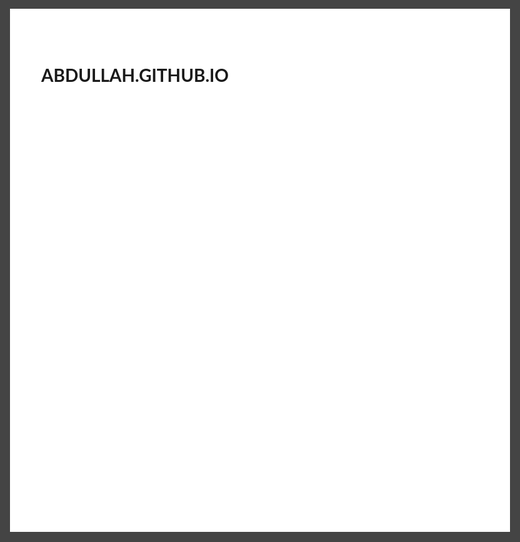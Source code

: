 # Abdullah.github.io
<html>
  <head>
    <title>Professional Resume</title>
    <link href="https://maxcdn.bootstrapcdn.com/font-awesome/4.7.0/css/font-awesome.min.css" rel="stylesheet" integrity="sha384-wvfXpqpZZVQGK6TAh5PVlGOfQNHSoD2xbE+QkPxCAFlNEevoEH3Sl0sibVcOQVnN" crossorigin="anonymous">
    <link href="https://fonts.googleapis.com/css?family=Lato|Open+Sans" rel="stylesheet">
    <style>
      html {
        background-color: #444;
        padding: 0 1em;
      }
      body {
        background-color: #FFF;
        font-family: 'Lato', sans-serif;
        margin: 1em auto;
        max-width: 50em;
        height: 52.625em;
      }
      #section-left {
        width: 35%;
        float: left;
        height: 100%;
        background-color: #fc7a70;
        color: #fff;
        text-align: center;
      }
      #section-left .section {
        margin-top: 40%;
        padding: 1em;
      }
      #section-left .section .logo {
        height: 150px;
        width: 150px;
        border-radius: 50%;
        margin: 0 auto;
        background: url('http://jaipurstudents.com/broker/wp-content/uploads/2015/10/dummy-logo-300x140.png');
      }

      .intro hr {
        width: 4em;
        display: block;
        height: 2px;
        border: 0px;
        border-top: 2px solid;
      }

      .dob {
        text-decoration: overline underline;
      }

      .intro .content {
        margin-bottom: 20px;
      }

      #contact {
        margin-top: 40px;
      }

      h1 {
        font-family: 'Open Sans', sans-serif;
        text-transform: uppercase;
      }

      #section-right {
        width: 65%;
        float: right;
        /*height: 100%;*/
      }
      #section-right .section {
        margin: 0 0 30px 0;
      }
      .wrapper {
        padding: 2em;
      }
      .fa {
        margin-right: 15px;
      }
      .wrapper .title {
        color: #fc7a70;
        font-size: 1.3em;
        font-variant: small-caps;
        letter-spacing: 0.1em;
        font-weight: bold;
        border-bottom: 2px solid #f2f2f2;
      }
      a:link {
        color: #fff;
        text-decoration: none;
      }
      a:visited {
        color: #fff;
        text-decoration: none;
      }
      a:hover {
        color: #fff;
        text-decoration: none;
      }
      a:active {
        color: #fff;
        text-decoration: none;
      }
      h2 {
        text-transform: uppercase;
        font-size: 1em;
      }
      h3 {
        font-size: 0.8em;
        text-transform: uppercase;
        font-weight: normal;
      }

    </style>
  </head>

  <body>
    <div id="section-left">
      <div class="section intro">
        <div class="logo"></div>
        <h1>Abdullah Alblooshi</h1>
        <div class="content">
          <span class="dob">17 MAR 2002</span> <br>
          <span class="intro">College student</span> <br>
          <span class="title"></span>
        </div>
        <hr>
        <div id="contact">

          <span class="num">701-799-7979</span>

          <div class="email">
            <i class="fa fa-envelope-open-o" aria-hidden="true"></i>
            <a href="mailto:rambahadur@example.com">aboodetube@gmail.com</a>
          </div>
          <div class="web">
            <i class="fa fa-link" aria-hidden="true"></i>
            <a href=""></a>
          </div>
        </div>
      </div>
    </div>

    <div id="section-right">
      <div class="wrapper">
        <div class="section">
          <div class="title">
            <i class="fa fa-user" aria-hidden="true"></i>
            Profile
          </div>
          <p>I am a IT student in Mstate</p>
        </div>

        <div class="section">
          <div class="title">
            <i class="fa fa-pencil" aria-hidden="true"></i>
           
        <div class="section">
          <div class="title">
            <i class="fa fa-book" aria-hidden="true"></i>
            Education
          </div>
          <p>I have completed my high school</p>

   

        <div class="section">
          <div class="title">
            <i class="fa fa-book" aria-hidden="true"></i>
            Skills
          </div>
          <ul>
            <li>Creativity</li>
            <li>Adaptability</li>
            <li>Hardworking</li>
          </ul>
        </div>

 
